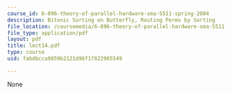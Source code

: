 ```yaml
---
course_id: 6-896-theory-of-parallel-hardware-sma-5511-spring-2004
description: Bitonic Sorting on Butterfly, Routing Perms by Sorting
file_location: /coursemedia/6-896-theory-of-parallel-hardware-sma-5511-spring-2004/fabdbcca9859b2121d96f1f822985549_lect14.pdf
file_type: application/pdf
layout: pdf
title: lect14.pdf
type: course
uid: fabdbcca9859b2121d96f1f822985549

---
```

None